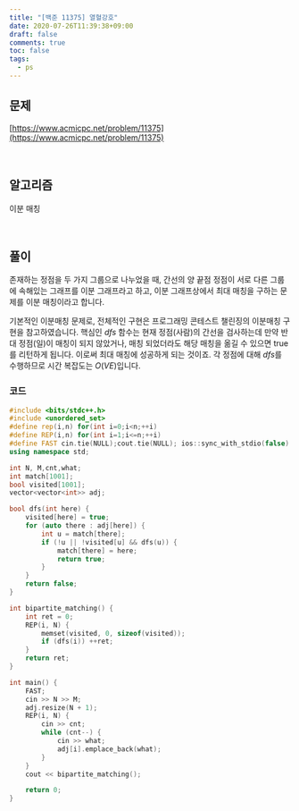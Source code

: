 ```yaml
---
title: "[백준 11375] 열혈강호"
date: 2020-07-26T11:39:38+09:00
draft: false
comments: true
toc: false
tags:
  - ps
---
```


## 문제

[https://www.acmicpc.net/problem/11375](https://www.acmicpc.net/problem/11375)

<br>

## 알고리즘

이분 매칭

<br>

## 풀이

존재하는 정점을 두 가지 그룹으로 나누었을 때, 간선의 양 끝점 정점이 서로 다른 그룹에 속해있는 그래프를 이분 그래프라고 하고, 이분 그래프상에서 최대 매칭을 구하는 문제를 이분 매칭이라고 합니다.

기본적인 이분매칭 문제로, 전체적인 구현은 프로그래밍 콘테스트 챌린징의 이분매칭 구현을 참고하였습니다. 핵심인 $dfs$ 함수는 현재 정점(사람)의 간선을 검사하는데 만약 반대 정점(일)이 매칭이 되지 않았거나, 매칭 되었더라도 해당 매칭을 옮길 수 있으면 true를 리턴하게 됩니다. 이로써 최대 매칭에 성공하게 되는 것이죠. 각 정점에 대해 $dfs$를 수행하므로 시간 복잡도는 $O(VE)$입니다.

### 코드

```c++
#include <bits/stdc++.h>
#include <unordered_set>
#define rep(i,n) for(int i=0;i<n;++i)
#define REP(i,n) for(int i=1;i<=n;++i)
#define FAST cin.tie(NULL);cout.tie(NULL); ios::sync_with_stdio(false)
using namespace std;

int N, M,cnt,what;
int match[1001];
bool visited[1001];
vector<vector<int>> adj;

bool dfs(int here) {
    visited[here] = true;
    for (auto there : adj[here]) {
        int u = match[there];
        if (!u || !visited[u] && dfs(u)) {
            match[there] = here;
            return true;
        }
    }
    return false;
}

int bipartite_matching() {
    int ret = 0;
    REP(i, N) {
        memset(visited, 0, sizeof(visited));
        if (dfs(i)) ++ret;
    }
    return ret;
}

int main() {
    FAST;
    cin >> N >> M;
    adj.resize(N + 1);
    REP(i, N) {
        cin >> cnt;
        while (cnt--) {
            cin >> what;
            adj[i].emplace_back(what);
        }
    }
    cout << bipartite_matching();

    return 0;
}
```

